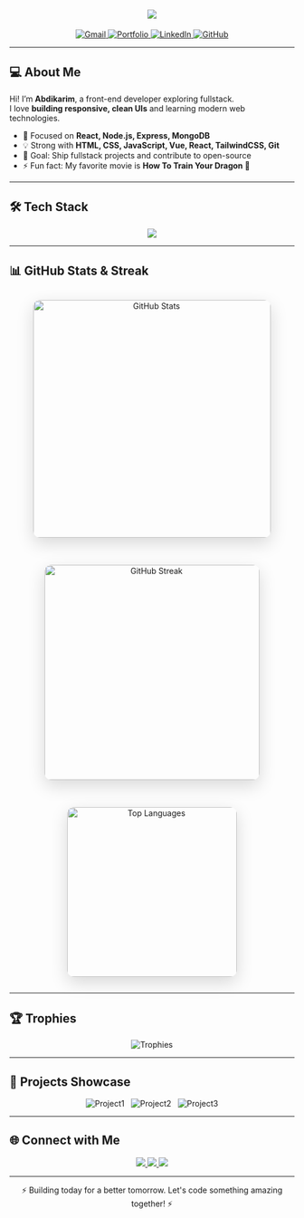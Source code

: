 <h1 align="center">
  <img src="https://readme-typing-svg.demolab.com?font=Inter&size=32&duration=4000&color=9966EB&width=700&height=50&lines=Hey,+I'm+Abdikarim!;Front-End+Developer+%7C+Aspiring+Fullstack;Let's+Build+Awesome+Apps!"/>
</h1>

<p align="center">
  <a href="mailto:abdikarim.dev01@gmail.com">
    <img src="https://img.shields.io/badge/Gmail-D14836?style=for-the-badge&logo=gmail&logoColor=white" alt="Gmail"/>
  </a>
  <a href="https://my-portfolio-ten-henna-48.vercel.app/">
    <img src="https://img.shields.io/badge/Portfolio-000000?style=for-the-badge&logo=vercel&logoColor=white" alt="Portfolio"/>
  </a>
  <a href="https://www.linkedin.com/in/abdikarim-dev-b6a94b388/">
    <img src="https://img.shields.io/badge/LinkedIn-0077B5?style=for-the-badge&logo=linkedin&logoColor=white" alt="LinkedIn"/>
  </a>
  <a href="https://github.com/cabdikariim242">
    <img src="https://img.shields.io/badge/GitHub-181717?style=for-the-badge&logo=github&logoColor=white" alt="GitHub"/>
  </a>
</p>

---

## 💻 About Me

Hi! I’m **Abdikarim**, a front-end developer exploring fullstack.  
I love **building responsive, clean UIs** and learning modern web technologies.

- 🔭 Focused on **React, Node.js, Express, MongoDB**  
- 💡 Strong with **HTML, CSS, JavaScript, Vue, React, TailwindCSS, Git**  
- 🎯 Goal: Ship fullstack projects and contribute to open-source  
- ⚡ Fun fact: My favorite movie is **How To Train Your Dragon 🐉**

---

## 🛠 Tech Stack

<p align="center">
  <img src="https://skillicons.dev/icons?i=html,css,js,vue,react,tailwind,git,github,vscode,nodejs,mongodb,express" />
</p>

---

## 📊 GitHub Stats & Streak

<div align="center" style="display:flex;flex-wrap:wrap;gap:20px;justify-content:center;align-items:flex-start;">

  <!-- GitHub Stats card with shadow + hover effect -->
  <img src="https://github-readme-stats.vercel.app/api?username=cabdikariim242&show_icons=true&theme=radical&count_private=true&hide_title=true" 
       width="420" style="border-radius:12px;box-shadow:0 10px 30px rgba(0,0,0,0.15);transition: transform 0.3s;" 
       onmouseover="this.style.transform='scale(1.05)'" onmouseout="this.style.transform='scale(1)'"
       alt="GitHub Stats"/>

  <!-- Streak card with shadow + hover effect -->
  <img src="https://github-readme-streak-stats.vercel.app/?user=cabdikariim242&theme=radical&hide_border=true&date_format=M%20j%5B%2C%20Y%5D" 
       width="380" style="border-radius:12px;box-shadow:0 10px 30px rgba(0,0,0,0.15);transition: transform 0.3s;" 
       onmouseover="this.style.transform='scale(1.05)'" onmouseout="this.style.transform='scale(1)'"
       alt="GitHub Streak"/>

  <!-- Top Languages card -->
  <img src="https://github-readme-stats.vercel.app/api/top-langs/?username=cabdikariim242&layout=compact&theme=radical&hide_title=true" 
       width="300" style="border-radius:12px;box-shadow:0 10px 30px rgba(0,0,0,0.15);transition: transform 0.3s;" 
       onmouseover="this.style.transform='scale(1.05)'" onmouseout="this.style.transform='scale(1)'"
       alt="Top Languages"/>

</div>

---

## 🏆 Trophies

<p align="center">
  <img src="https://github-profile-trophy.vercel.app/?username=cabdikariim242&theme=radical&no-frame=true&row=1&column=5" alt="Trophies"/>
</p>

---

## 🎨 Projects Showcase

<p align="center">
  <img src="https://img.shields.io/badge/Project-E-commerce_UI-9cf?style=for-the-badge" alt="Project1"/> &nbsp;
  <img src="https://img.shields.io/badge/Project-Rotating_Gallery-F7A?style=for-the-badge" alt="Project2"/> &nbsp;
  <img src="https://img.shields.io/badge/Project-Pomodoro_Timer-68D?style=for-the-badge" alt="Project3"/>
</p>

---

## 🌐 Connect with Me

<p align="center">
  <a href="mailto:abdikarim.dev01@gmail.com">
    <img src="https://img.shields.io/badge/Email-D14836?style=for-the-badge&logo=gmail&logoColor=white"/>
  </a>
  <a href="https://www.linkedin.com/in/abdikarim-dev-b6a94b388/">
    <img src="https://img.shields.io/badge/LinkedIn-0077B5?style=for-the-badge&logo=linkedin&logoColor=white"/>
  </a>
  <a href="https://my-portfolio-ten-henna-48.vercel.app/">
    <img src="https://img.shields.io/badge/Portfolio-000000?style=for-the-badge&logo=vercel&logoColor=white"/>
  </a>
</p>

---

<p align="center">⚡ Building today for a better tomorrow. Let's code something amazing together! ⚡</p>

